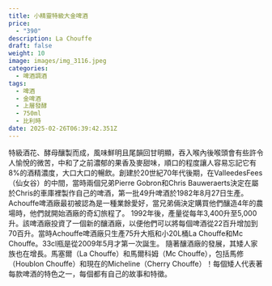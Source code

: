 ```yaml
---
title: 小精靈特級大金啤酒
price:
  - "390"
description: La Chouffe
draft: false
weight: 10
image: images/img_3116.jpeg
categories:
  - 啤酒調酒
tags:
  - 啤酒
  - 金啤酒
  - 上層發酵
  - 750ml
  - 比利時
date: 2025-02-26T06:39:42.351Z
---
```

特級酒花、酵母釀製而成，風味鮮明且尾韻回甘明顯，吞入喉內後喉頭會有些許令人愉悅的微苦，中和了之前濃郁的果香及麥甜味，順口的程度讓人容易忘記它有8%的酒精濃度，大口大口的暢飲。創建於20世紀70年代後期，在ValleedesFees（仙女谷）的中間，當時兩個兄弟Pierre Gobron和Chris Bauweraerts決定在屬於Chris的車庫裡製作自己的啤酒，第一批49升啤酒於1982年8月27日生產。 Achouffe啤酒廠最初被認為是一種業餘愛好，當兄弟倆決定購買他們釀造4年的農場時，他們就開始酒廠的奇幻旅程了。  1992年後，產量從每年3,400升至5,000升。該啤酒廠投資了一個新的釀酒廠，以便他們可以將每個啤酒從22百升增加到70百升。當時Achouffe啤酒廠只生產75升大瓶和小20L桶La Chouffe和Mc Chouffe。33cl瓶是從2009年5月才第一次誕生。  隨著釀酒廠的發展，其矮人家族也在增長。馬塞爾（La Chouffe）和馬爾科姆（Mc Chouffe），包括馬修（Houblon Chouffe）和現在的Micheline（Cherry Chouffe）！每個矮人代表著每款啤酒的特色之一，每個都有自己的故事和特徵。